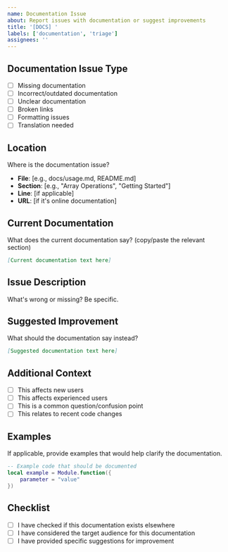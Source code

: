 ```yaml
---
name: Documentation Issue
about: Report issues with documentation or suggest improvements
title: '[DOCS] '
labels: ['documentation', 'triage']
assignees: ''
---
```


## Documentation Issue Type
- [ ] Missing documentation
- [ ] Incorrect/outdated documentation  
- [ ] Unclear documentation
- [ ] Broken links
- [ ] Formatting issues
- [ ] Translation needed

## Location
Where is the documentation issue?
- **File**: [e.g., docs/usage.md, README.md]
- **Section**: [e.g., "Array Operations", "Getting Started"]
- **Line**: [if applicable]
- **URL**: [if it's online documentation]

## Current Documentation
What does the current documentation say? (copy/paste the relevant section)

```markdown
[Current documentation text here]
```

## Issue Description
What's wrong or missing? Be specific.

## Suggested Improvement
What should the documentation say instead?

```markdown
[Suggested documentation text here]
```

## Additional Context
- [ ] This affects new users
- [ ] This affects experienced users
- [ ] This is a common question/confusion point
- [ ] This relates to recent code changes

## Examples
If applicable, provide examples that would help clarify the documentation.

```lua
-- Example code that should be documented
local example = Module.function({
    parameter = "value"
})
```

## Checklist
- [ ] I have checked if this documentation exists elsewhere
- [ ] I have considered the target audience for this documentation
- [ ] I have provided specific suggestions for improvement
